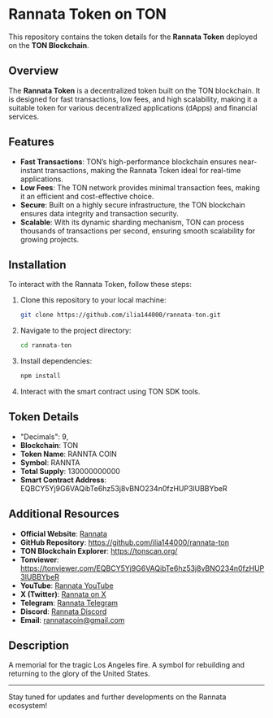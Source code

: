 # Rannata Token on TON

This repository contains the token details for the **Rannata Token** deployed on the **TON Blockchain**.

## Overview

The **Rannata Token** is a decentralized token built on the TON blockchain. It is designed for fast transactions, low fees, and high scalability, making it a suitable token for various decentralized applications (dApps) and financial services.

## Features

- **Fast Transactions**: TON’s high-performance blockchain ensures near-instant transactions, making the Rannata Token ideal for real-time applications.
- **Low Fees**: The TON network provides minimal transaction fees, making it an efficient and cost-effective choice.
- **Secure**: Built on a highly secure infrastructure, the TON blockchain ensures data integrity and transaction security.
- **Scalable**: With its dynamic sharding mechanism, TON can process thousands of transactions per second, ensuring smooth scalability for growing projects.

## Installation

To interact with the Rannata Token, follow these steps:

1. Clone this repository to your local machine:
   ```bash
   git clone https://github.com/ilia144000/rannata-ton.git
   ```
2. Navigate to the project directory:
   ```bash
   cd rannata-ton
   ```
3. Install dependencies:
   ```bash
   npm install
   ```
4. Interact with the smart contract using TON SDK tools.

## Token Details
- "Decimals": 9,
- **Blockchain**: TON
- **Token Name**: RANNTA COIN
- **Symbol**: RANNTA
- **Total Supply**: 130000000000
- **Smart Contract Address**: EQBCY5Yj9G6VAQibTe6hz53j8vBNO234n0fzHUP3lUBBYbeR

## Additional Resources

- **Official Website**: [Rannata](https://rannta.com)
- **GitHub Repository**: https://github.com/ilia144000/rannata-ton
- **TON Blockchain Explorer**: https://tonscan.org/
- **Tonviewer**: https://tonviewer.com/EQBCY5Yj9G6VAQibTe6hz53j8vBNO234n0fzHUP3lUBBYbeR
- **YouTube**: [Rannata YouTube](http://www.youtube.com/@ranntacoin)
- **X (Twitter)**: [Rannata on X](https://x.com/ranntacoin)
- **Telegram**: [Rannata Telegram](https://t.me/ranntacoin2025)
- **Discord**: [Rannata Discord](https://discord.gg/6qgSnrSC)
- **Email**: rannatacoin@gmail.com

## Description
A memorial for the tragic Los Angeles fire. A symbol for rebuilding and returning to the glory of the United States.

---

Stay tuned for updates and further developments on the Rannata ecosystem!

